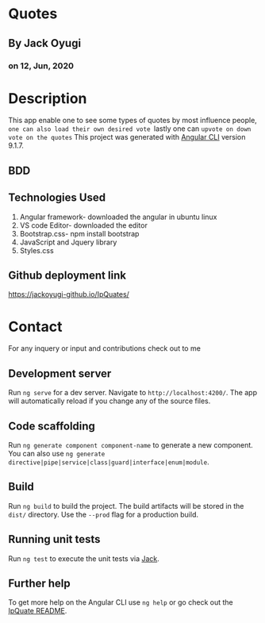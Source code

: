 # Quotes

 ## By Jack Oyugi

### on 12, Jun, 2020

# Description
This app enable one to see some types of quotes by most influence people, `one can also load their own desired vote `lastly one can `upvote on down vote on the quotes`
This project was generated with [Angular CLI](https://github.com/angular/angular-cli) version 9.1.7.

## BDD


## Technologies Used
<ol>
<li>Angular framework- downloaded the angular in ubuntu linux</li>
<li>VS code Editor- downloaded the editor</li>
<li>Bootstrap.css- npm install bootstrap</li>
<li>JavaScript and Jquery library</li>
<li>Styles.css</li>
</ol>

## Github deployment link
https://jackoyugi-github.io/IpQuates/

# Contact 
For any inquery or input and contributions check out to me

## Development server

Run `ng serve` for a dev server. Navigate to `http://localhost:4200/`. The app will automatically reload if you change any of the source files.

## Code scaffolding

Run `ng generate component component-name` to generate a new component. You can also use `ng generate directive|pipe|service|class|guard|interface|enum|module`.

## Build

Run `ng build` to build the project. The build artifacts will be stored in the `dist/` directory. Use the `--prod` flag for a production build.

## Running unit tests

Run `ng test` to execute the unit tests via [Jack](https://jackoyugi.github.io).


## Further help

To get more help on the Angular CLI use `ng help` or go check out the [IpQuate README](https://github.com/jackoyugi/README.md).
